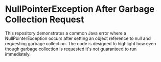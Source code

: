 # NullPointerException After Garbage Collection Request

This repository demonstrates a common Java error where a NullPointerException occurs after setting an object reference to null and requesting garbage collection.  The code is designed to highlight how even though garbage collection is requested it's not guaranteed to run immediately.